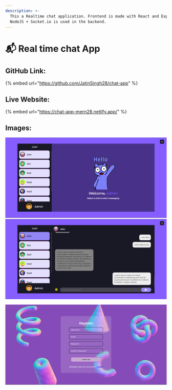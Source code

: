 ```yaml
---
description: >-
  This a Realtime chat application. Frontend is made with React and Express +
  NodeJS + Socket.io is used in the backend.
---
```


# 📬 Real time chat App

## GitHub Link:

{% embed url="https://github.com/JatinSingh28/chat-app" %}

## Live Website:

{% embed url="https://chat-app-mern28.netlify.app/" %}

## Images:

![](<../../.gitbook/assets/Screenshot (688).png>)![](<../../.gitbook/assets/Screenshot (686).png>)

![](<../../.gitbook/assets/Screenshot (687).png>)

